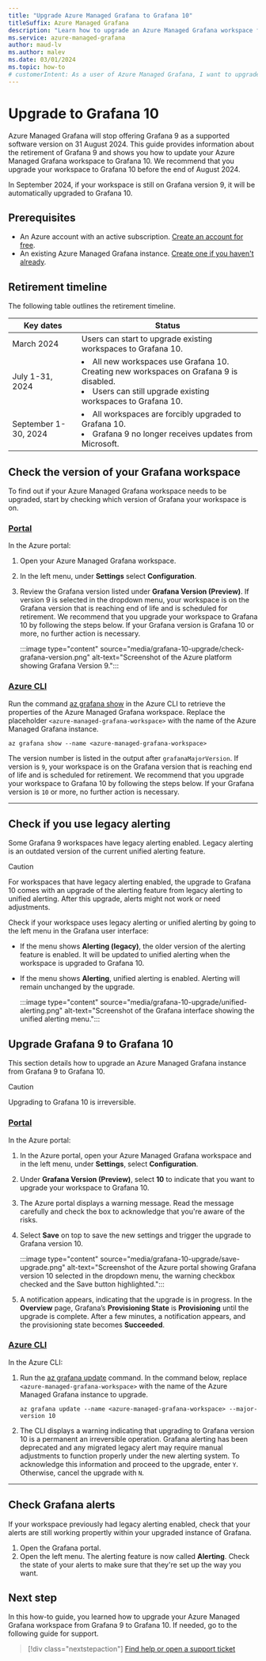 ```yaml
--- 
title: "Upgrade Azure Managed Grafana to Grafana 10"
titleSuffix: Azure Managed Grafana
description: "Learn how to upgrade an Azure Managed Grafana workspace from Grafana 9 to Grafana 10, and learn information about upgrading legacy alerting to unified alerting."
ms.service: azure-managed-grafana
author: maud-lv  
ms.author: malev 
ms.date: 03/01/2024 
ms.topic: how-to 
# customerIntent: As a user of Azure Managed Grafana, I want to upgrade my workspce from Grafana 9 to Grafana 10. I also want to learn about the upgrade of the legacy alerting feature.
--- 
```


# Upgrade to Grafana 10

Azure Managed Grafana will stop offering Grafana 9 as a supported software version on 31 August 2024. This guide provides information about the retirement of Grafana 9 and shows you how to update your Azure Managed Grafana workspace to Grafana 10.
We recommend that you upgrade your workspace to Grafana 10 before the end of August 2024.

In September 2024, if your workspace is still on Grafana version 9, it will be automatically upgraded to Grafana 10.

## Prerequisites

- An Azure account with an active subscription. [Create an account for free](https://azure.microsoft.com/free).
- An existing Azure Managed Grafana instance. [Create one if you haven't already](quickstart-managed-grafana-portal.md).

## Retirement timeline

The following table outlines the retirement timeline.

| Key dates            | Status                                                                                                                                                   |
|----------------------|----------------------------------------------------------------------------------------------------------------------------------------------------------|
| March 2024           | Users can start to upgrade existing workspaces to Grafana 10.                                                                                            |
| July 1-31, 2024      | <li>All new workspaces use Grafana 10. Creating new workspaces on Grafana 9 is disabled. <li> Users can still upgrade existing workspaces to Grafana 10. |
| September 1-30, 2024 | <li>All workspaces are forcibly upgraded to Grafana 10. <li> Grafana 9 no longer receives updates from Microsoft.                                        |

## Check the version of your Grafana workspace

To find out if your Azure Managed Grafana workspace needs to be upgraded, start by checking which version of Grafana your workspace is on.

### [Portal](#tab/azure-portal)
  
In the Azure portal:

  1. Open your Azure Managed Grafana workspace.
  1. In the left menu, under **Settings** select **Configuration**.
  1. Review the Grafana version listed under **Grafana Version (Preview)**. If version 9 is selected in the dropdown menu, your workspace is on the Grafana version that is reaching end of life and is scheduled for retirement. We recommend that you upgrade your workspace to Grafana 10 by following the steps below. If your Grafana version is Grafana 10 or more, no further action is necessary.

      :::image type="content" source="media/grafana-10-upgrade/check-grafana-version.png" alt-text="Screenshot of the Azure platform showing Grafana Version 9.":::
  
### [Azure CLI](#tab/azure-cli)

Run the command [az grafana show](/cli/azure/grafana#az-grafana-show) in the Azure CLI to retrieve the properties of the Azure Managed Grafana workspace. Replace the placeholder `<azure-managed-grafana-workspace>` with the name of the Azure Managed Grafana instance.

```azurecli
az grafana show --name <azure-managed-grafana-workspace>
```

The version number is listed in the output after `grafanaMajorVersion`. If version is `9`, your workspace is on the Grafana version that is reaching end of life and is scheduled for retirement. We recommend that you upgrade your workspace to Grafana 10 by following the steps below. If your Grafana version is `10` or more, no further action is necessary.

---

## Check if you use legacy alerting

Some Grafana 9 workspaces have legacy alerting enabled. Legacy alerting is an outdated version of the current unified alerting feature.

> [!CAUTION]  
> For workspaces that have legacy alerting enabled, the upgrade to Grafana 10 comes with an upgrade of the alerting feature from legacy alerting to unified alerting. After this upgrade, alerts might not work or need adjustments.

Check if your workspace uses legacy alerting or unified alerting by going to the left menu in the Grafana user interface:

- If the menu shows **Alerting (legacy)**, the older version of the alerting feature is enabled. It will be updated to unified alerting when the workspace is upgraded to Grafana 10.
- If the menu shows **Alerting**, unified alerting is enabled. Alerting will remain unchanged by the upgrade.

  :::image type="content" source="media/grafana-10-upgrade/unified-alerting.png" alt-text="Screenshot of the Grafana interface showing the unified alerting menu.":::

## Upgrade Grafana 9 to Grafana 10

This section details how to upgrade an Azure Managed Grafana instance from Grafana 9 to Grafana 10.

> [!CAUTION]  
> Upgrading to Grafana 10 is irreversible.

### [Portal](#tab/azure-portal)

In the Azure portal:

1. In the Azure portal, open your Azure Managed Grafana workspace and in the left menu, under **Settings**, select **Configuration**.
1. Under **Grafana Version (Preview)**, select **10** to indicate that you want to upgrade your workspace to Grafana 10.
1. The Azure portal displays a warning message. Read the message carefully and check the box to acknowledge that you're aware of the risks.
1. Select **Save** on top to save the new settings and trigger the upgrade to Grafana version 10.

    :::image type="content" source="media/grafana-10-upgrade/save-upgrade.png" alt-text="Screenshot of the Azure portal showing Grafana version 10 selected in the dropdown menu, the warning checkbox checked and the Save button highlighted.":::

1. A notification appears, indicating that the upgrade is in progress. In the **Overview** page, Grafana’s **Provisioning State** is **Provisioning** until the upgrade is complete. After a few minutes, a notification appears, and the provisioning state becomes **Succeeded**.

### [Azure CLI](#tab/azure-cli)

In the Azure CLI:

1. Run the [az grafana update](/cli/azure/grafana#az-grafana-update) command. In the command below, replace `<azure-managed-grafana-workspace>` with the name of the Azure Managed Grafana instance to upgrade.

    ```azurecli
    az grafana update --name <azure-managed-grafana-workspace> --major-version 10
    ```

1. The CLI displays a warning indicating that upgrading to Grafana version 10 is a permanent an irreversible operation. Grafana alerting has been deprecated and any migrated legacy alert may require manual adjustments to function properly under the new alerting system. To acknowledge this information and proceed to the upgrade, enter `Y`. Otherwise, cancel the upgrade with `N`.

---

## Check Grafana alerts

If your workspace previously had legacy alerting enabled, check that your alerts are still working propertly within your upgraded instance of Grafana.

1. Open the Grafana portal.
1. Open the left menu. The alerting feature is now called **Alerting**. Check the state of your alerts to make sure that they're set up the way you want.

## Next step

In this how-to guide, you learned how to upgrade your Azure Managed Grafana workspace from Grafana 9 to Grafana 10. If needed, go to the following guide for support.

> [!div class="nextstepaction"]
> [Find help or open a support ticket](./find-help-open-support-ticket.md)
